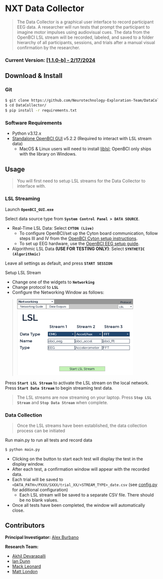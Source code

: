 # NXT Data Collector

> The Data Collector is a graphical user interface to record participant EEG data. A researcher will run tests that prompt the participant to imagine motor impulses using audiovisual cues. The data from the OpenBCI LSL stream will be recorded, labeled, and saved to a folder hierarchy of all participants, sessions, and trials after a manual visual confirmation by the researcher.

### Current Version: [[1.1.0-b] - 2/17/2024](docs/changelog.md)

## Download & Install

### Git

```bash
$ git clone https://github.com/Neurotechnology-Exploration-Team/DataCollector.git
$ cd DataCollector/
$ pip install -r requirements.txt
```

### Software Requirements

- Python v3.12.x
- [Standalone OpenBCI GUI](https://openbci.com/downloads) v5.2.2 (Required to interact with LSL stream data)
    - MacOS & Linux users will need to install [liblsl](https://github.com/sccn/liblsl); OpenBCI only ships with the
      library on Windows.

## Usage

> You will first need to setup LSL streams for the Data Collector to interface with.

### LSL Streaming

Launch **`OpenBCI_GUI.exe`**

Select data source type from **`System Control Panel > DATA SOURCE`**.

- Real-Time LSL Data: Select **`CYTON (Live)`**
  - To configure OpenBCI/set up the Cyton board communication, follow steps III and IV from the [OpenBCI Cyton setup instructions](https://docs.openbci.com/GettingStarted/Boards/CytonGS/#iii-prepare-your-openbci-hardware).
  - To set up EEG hardware, use the [OpenBCI EEG setup guide](https://docs.openbci.com/GettingStarted/Biosensing-Setups/EEGSetup/).
- Algorithmic LSL Data **(USE FOR TESTING ONLY)**: Select **`SYNTHETIC (Algorithmic)`**

Leave all settings as default, and press **`START SESSION`**

Setup LSL Stream

- Change one of the widgets to **`Networking`**
- Change protocol to **`LSL`**
- Configure the Networking Window as follows:

> ![image](./docs/images/networking_configuration.png)

Press **`Start LSL Stream`** to activate the LSL stream on the local network. Press **`Start Data Stream`** to begin
streaming test data.

> The LSL streams are now streaming on your laptop. Press **`Stop LSL Stream`** and **`Stop Data Stream`** when
> complete.

### Data Collection

> Once the LSL streams have been established, the data collection process can be initiated

Run main.py to run all tests and record data

```bash
$ python main.py
```

- Clicking on the button to start each test will display the test in the display window.
- After each test, a confirmation window will appear with the recorded data.
- Each trial will be saved to `<DATA_PATH>/PXXX/SXXX/trial_XX/<STREAM_TYPE>_date.csv` (see [config.py](./config.py) for additional configuration)
  - Each LSL stream will be saved to a separate CSV file. There should be no blank values.
- Once all tests have been completed, the window will automatically close.

## Contributors

**Principal Investigator:** [Alex Burbano](mailto:arb8590@rit.edu)

**Research Team:**

- [Akhil Devarapalli](mailto:ad7171@rit.edu)
- [Ian Dunn](mailto:itd3516@rit.edu)
- [Mack Leonard](mailto:mml2034@rit.edu)
- [Matt London](mailto:mrl2534@rit.edu)
